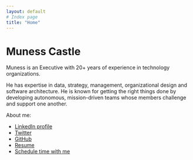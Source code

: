 ```yaml
---
layout: default
# Index page
title: "Home"
---
```


# Muness Castle

Muness is an Executive with 20+ years of experience in technology organizations.

He has expertise in data, strategy, management, organizational design and software architecture. He is known for getting the right things done by developing autonomous, mission-driven teams whose members challenge and support one another.

About me:

- [LinkedIn profile](https://linkedin.com/in/muness)
- [Twitter](https://twitter.com/muness)
- [GitHub](https://github.com/muness)
- [Resume](https://1drv.ms/w/s!And2E8-H55CngT8kdlMoKrbt67SZ?e=KrUgRI)
- [Schedule time with me](https://cal.com/muness)
